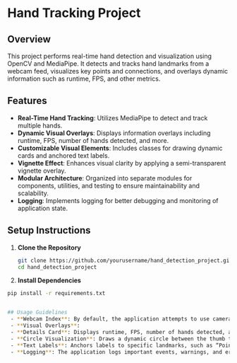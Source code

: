 # Hand Tracking Project

## Overview

This project performs real-time hand detection and visualization using OpenCV and MediaPipe. It detects and tracks hand landmarks from a webcam feed, visualizes key points and connections, and overlays dynamic information such as runtime, FPS, and other metrics.

## Features

- **Real-Time Hand Tracking**: Utilizes MediaPipe to detect and track multiple hands.
- **Dynamic Visual Overlays**: Displays information overlays including runtime, FPS, number of hands detected, and more.
- **Customizable Visual Elements**: Includes classes for drawing dynamic cards and anchored text labels.
- **Vignette Effect**: Enhances visual clarity by applying a semi-transparent vignette overlay.
- **Modular Architecture**: Organized into separate modules for components, utilities, and testing to ensure maintainability and scalability.
- **Logging**: Implements logging for better debugging and monitoring of application state.


## Setup Instructions

1. **Clone the Repository**

   ```bash
   git clone https://github.com/yourusername/hand_detection_project.git
   cd hand_detection_project

2.	**Install Dependencies**
   ```bash
   pip install -r requirements.txt


## Usage Guidelines
	- **Webcam Index**: By default, the application attempts to use camera_index=1. If this fails, it falls back to the default camera (camera_index=0). You can modify the camera_index in main.py if needed.
	- **Visual Overlays**:
	- **Details Card**: Displays runtime, FPS, number of hands detected, and hand confidence scores.
	- **Circle Visualization**: Draws a dynamic circle between the thumb tip and index finger tip of the right hand, displaying its radius.
	- **Text Labels**: Anchors labels to specific landmarks, such as “Pointer 556” on the left middle finger.
	- **Logging**: The application logs important events, warnings, and errors to the console for easier debugging and monitoring.
